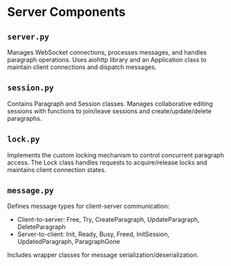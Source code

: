 # Server Components

## `server.py`
Manages WebSocket connections, processes messages, and handles paragraph operations. Uses aiohttp library and an Application class to maintain client connections and dispatch messages.

## `session.py`
Contains Paragraph and Session classes. Manages collaborative editing sessions with functions to join/leave sessions and create/update/delete paragraphs.

## `lock.py`
Implements the custom locking mechanism to control concurrent paragraph access. The Lock class handles requests to acquire/release locks and maintains client connection states.

## `message.py`
Defines message types for client-server communication:
- Client-to-server: Free, Try, CreateParagraph, UpdateParagraph, DeleteParagraph
- Server-to-client: Init, Ready, Busy, Freed, InitSession, UpdatedParagraph, ParagraphGone

Includes wrapper classes for message serialization/deserialization.
